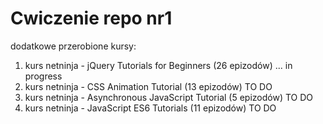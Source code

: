 # Cwiczenie repo nr1

dodatkowe przerobione kursy:

1. kurs netninja - jQuery Tutorials for Beginners (26 epizodów) ... in progress 
2. kurs netninja - CSS Animation Tutorial (13 epizodów) TO DO
3. kurs netninja - Asynchronous JavaScript Tutorial (5 epizodów) TO DO 
4. kurs netninja - JavaScript ES6 Tutorials (11 epizodów) TO DO